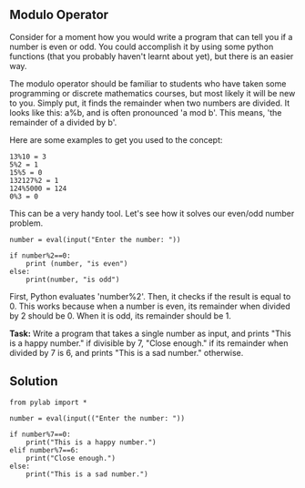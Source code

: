 ## Modulo Operator

Consider for a moment how you would write a program that can tell you if a number is even or odd. You could accomplish it by using some python functions (that you probably haven't learnt about yet), but there is an easier way.

The modulo operator should be familiar to students who have taken some programming or discrete mathematics courses, but most likely it will be new to you. Simply put, it finds the remainder when two numbers are divided. It looks like this: a%b, and is often pronounced 'a mod b'. This means, 'the remainder of a divided by b'.

Here are some examples to get you used to the concept:

````
13%10 = 3
5%2 = 1
15%5 = 0
132127%2 = 1
124%5000 = 124
0%3 = 0
````
This can be a very handy tool. Let's see how it solves our even/odd number problem.

````
number = eval(input("Enter the number: "))

if number%2==0:
    print (number, "is even")
else:
    print(number, "is odd")

````
First, Python evaluates 'number%2'. Then, it checks if the result is equal to 0. This works because when a number is even, its remainder when divided by 2 should be 0. When it is odd, its remainder should be 1. 

**Task:** Write a program that takes a single number as input, and prints "This is a happy number." if divisible by 7, "Close enough." if its remainder when divided by 7 is 6, and prints "This is a sad number." otherwise.


## Solution
````
from pylab import *

number = eval(input(("Enter the number: "))

if number%7==0:
    print("This is a happy number.")
elif number%7==6:
    print("Close enough.")
else:
    print("This is a sad number.")


````


